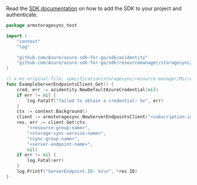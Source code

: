Read the [SDK documentation](https://github.com/Azure/azure-sdk-for-go/blob/sdk%2Fresourcemanager%2Fstoragesync%2Farmstoragesync%2Fv0.1.0/sdk/resourcemanager/storagesync/armstoragesync/README.md) on how to add the SDK to your project and authenticate.

```go
package armstoragesync_test

import (
	"context"
	"log"

	"github.com/Azure/azure-sdk-for-go/sdk/azidentity"
	"github.com/Azure/azure-sdk-for-go/sdk/resourcemanager/storagesync/armstoragesync"
)

// x-ms-original-file: specification/storagesync/resource-manager/Microsoft.StorageSync/stable/2020-09-01/examples/ServerEndpoints_Get.json
func ExampleServerEndpointsClient_Get() {
	cred, err := azidentity.NewDefaultAzureCredential(nil)
	if err != nil {
		log.Fatalf("failed to obtain a credential: %v", err)
	}
	ctx := context.Background()
	client := armstoragesync.NewServerEndpointsClient("<subscription-id>", cred, nil)
	res, err := client.Get(ctx,
		"<resource-group-name>",
		"<storage-sync-service-name>",
		"<sync-group-name>",
		"<server-endpoint-name>",
		nil)
	if err != nil {
		log.Fatal(err)
	}
	log.Printf("ServerEndpoint.ID: %s\n", *res.ID)
}
```
